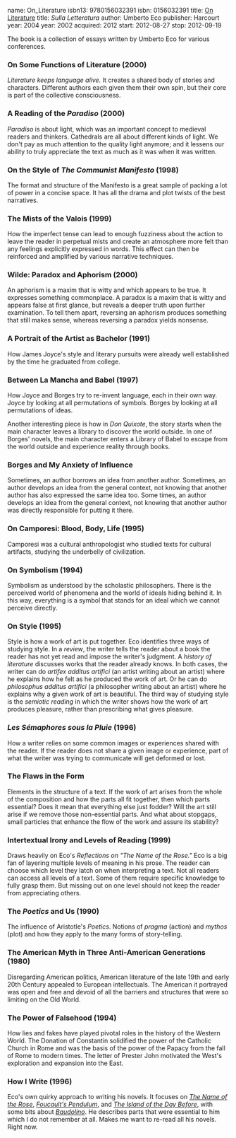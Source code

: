 name: On_Literature
isbn13: 9780156032391
isbn: 0156032391
title: [On Literature](http://amzn.com/0156032392)
title: <i>Sulla Letteratura</i>
author: Umberto Eco
publisher: Harcourt
year: 2004
year: 2002
acquired: 2012
start: 2012-08-27
stop: 2012-09-19

The book is a collection of essays written by Umberto Eco for various
conferences.

### On Some Functions of Literature (2000)

_Literature keeps language alive._  It creates a shared body of stories and
characters.  Different authors each given them their own spin, but their core is
part of the collective consciousness.

### A Reading of the _Paradiso_ (2000)

_Paradiso_ is about light, which was an important concept to medieval readers
and thinkers.  Cathedrals are all about different kinds of light.  We don't pay
as much attention to the quality light anymore; and it lessens our ability to
truly appreciate the text as much as it was when it was written.

### On the Style of _The Communist Manifesto_ (1998)

The format and structure of the Manifesto is a great sample of packing a lot of
power in a concise space.  It has all the drama and plot twists of the best
narratives.

### The Mists of the Valois (1999)

How the imperfect tense can lead to enough fuzziness about the action to leave
the reader in perpetual mists and create an atmosphere more felt than any
feelings explicitly expressed in words.  This effect can then be reinforced and
amplified by various narrative techniques.

### Wilde: Paradox and Aphorism (2000)

An aphorism is a maxim that is witty and which appears to be true.  It expresses
something commonplace.  A paradox is a maxim that is witty and appears false at
first glance, but reveals a deeper truth upon further examination.  To tell them
apart, reversing an aphorism produces something that still makes sense, whereas
reversing a paradox yields nonsense.

### A Portrait of the Artist as Bachelor (1991)

How James Joyce's style and literary pursuits were already well established by
the time he graduated from college.

### Between La Mancha and Babel (1997)

How Joyce and Borges try to re-invent language, each in their own way.  Joyce
by looking at all permutations of symbols.  Borges by looking at all
permutations of ideas.

Another interesting piece is how in _Don Quixote_, the story starts when the
main character leaves a library to discover the world outside.  In one of
Borges' novels, the main character enters a Library of Babel to escape from the
world outside and experience reality through books.

### Borges and My Anxiety of Influence

Sometimes, an author borrows an idea from another author.  Sometimes, an author
develops an idea from the general context, not knowing that another author has
also expressed the same idea too.  Some times, an author develops an idea from
the general context, not knowing that another author was directly responsible
for putting it there.

### On Camporesi: Blood, Body, Life (1995)

Camporesi was a cultural anthropologist who studied texts for cultural
artifacts, studying the underbelly of civilization.

### On Symbolism (1994)

Symbolism as understood by the scholastic philosophers.  There is the perceived
world of phenomena and the world of ideals hiding behind it.  In this way,
everything is a symbol that stands for an ideal which we cannot perceive
directly.

### On Style (1995)

Style is how a work of art is put together.  Eco identifies three ways of
studying style.  In a _review_, the writer tells the reader about a book the
reader has not yet read and impose the writer's judgment.  A
_history of literature_ discusses works that the reader already knows.  In both
cases, the writer can do _artifex additus artifici_ (an artist writing about an
artist) where he explains how he felt as he produced the work of art.  Or he can
do _philosophus additus artifici_ (a philosopher writing about an artist) where
he explains why a given work of art is beautiful.  The third way of studying
style is the _semiotic reading_ in which the writer shows how the work of art
produces pleasure, rather than prescribing what gives pleasure.

### _Les S&eacute;maphores sous la Pluie_ (1996)

How a writer relies on some common images or experiences shared with the reader.
If the reader does not share a given image or experience, part of what the
writer was trying to communicate will get deformed or lost.

### The Flaws in the Form

Elements in the structure of a text.  If the work of art arises from the whole
of the composition and how the parts all fit together, then which parts
essential?  Does it mean that everything else just fodder?  Will the art still
arise if we remove those non-essential parts.  And what about stopgaps, small
particles that enhance the flow of the work and assure its stability?

### Intertextual Irony and Levels of Reading (1999)

Draws heavily on Eco's _Reflections on "The Name of the Rose."_  Eco is a big
fan of layering multiple levels of meaning in his prose.  The reader can choose
which level they latch on when interpreting a text.  Not all readers can access
all levels of a text.  Some of them require specific knowledge to fully grasp
them.  But missing out on one level should not keep the reader from appreciating
others.

### The _Poetics_ and Us (1990)

The influence of Aristotle's _Poetics_.  Notions of _pragma_ (action) and
_mythos_ (plot) and how they apply to the many forms of story-telling.

### The American Myth in Three Anti-American Generations (1980)

Disregarding American politics, American literature of the late 19th and early
20th Century appealed to European intellectuals.  The American it portrayed was
open and free and devoid of all the barriers and structures that were so
limiting on the Old World.

### The Power of Falsehood (1994)

How lies and fakes have played pivotal roles in the history of the Western
World.  The Donation of Constantin solidified the power of the Catholic Church
in Rome and was the basis of the power of the Papacy from the fall of Rome to
modern times.  The letter of Prester John motivated the West's exploration and
expansion into the East.

### How I Write (1996)

Eco's own quirky approach to writing his novels.  It focuses on
[_The Name of the Rose_](http://amzn.com/0544176561),
[_Foucault's Pendulum_](http://amzn.com/0151327653), and
[_The Island of the Day Before_](http://amzn.com/0156030373), with some bits
about [_Baudolino_](http://amzn.com/0156029065).  He describes parts that were
essential to him which I do not remember at all.  Makes me want to re-read all
his novels.  Right now.

